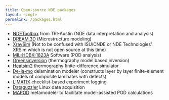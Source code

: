 ```yaml
---
title: Open-source NDE packages
layout: single
permalink: /packages.html
---
```


 * [NDEToolbox](http://ndetoolbox.com) from TRI-Austin (NDE data interpretation and analysis)
 * [DREAM.3D](http://dream3d.bluequartz.net) (Microstructure modeling)
 * [XraySim](http://xraysim.sourceforge.net) (Not to be confused with ISU/CNDE or NDE Technologies’ XRSim which is not open source at this time)
 * [MIL-HDBK-1823A](http://statisticalengineering.com/mh1823/) Software (POD analysis)
 * [Greensinversion](https://thermal.cnde.iastate.edu/greensinversion.xml) (thermography model based inversion)
 * [Heatsim2](https://thermal.cnde.iastate.edu/heatsim2.xml) thermography finite-difference simulator
 * [De-la-mo](https://thermal.cnde.iastate.edu/de-la-mo.xhtml) delamination modeler (constructs layer by layer finite-element models of composite laminates with defects) 
 * [LIMATIX](https://thermal.cnde.iastate.edu/LIMATIX.xml) checklist-based experiment logging 
 * [Dataguzzler](https://thermal.cnde.iastate.edu/dataguzzler/) Linux data acquisition
 * [MAPOD](https://mapod.weebly.com) metamodeler to facilitate model-assisted POD calculations
 
 

